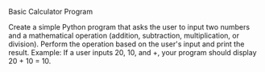 Basic Calculator Program

Create a simple Python program that asks the user to input two numbers and a mathematical operation (addition, subtraction, multiplication, or division).
Perform the operation based on the user's input and print the result.
Example: If a user inputs 20, 10, and +, your program should display 20 + 10 = 10.
